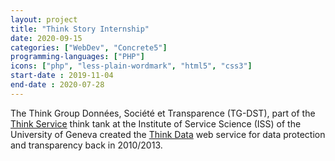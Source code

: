 ```yaml
---
layout: project
title: "Think Story Internship"
date: 2020-09-15
categories: ["WebDev", "Concrete5"]
programming-languages: ["PHP"]
icons: ["php", "less-plain-wordmark", "html5", "css3"]
start-date : 2019-11-04
end-date : 2020-07-28
---
```


The Think Group Données, Société et Transparence (TG-DST), part of the [Think Service](https://iss.unige.ch/services/) think tank at the Institute of Service Science (ISS) of the University of Geneva created the [Think Data](http://thinkdata.ch/) web service for data protection and transparency back in 2010/2013.
